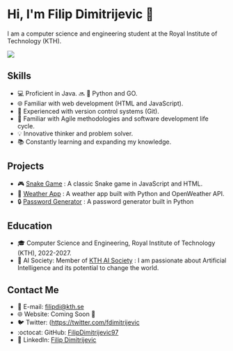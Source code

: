 # Hi, I'm Filip Dimitrijevic 🤝

I am a computer science and engineering student at the Royal Institute of Technology (KTH).

![](https://media.giphy.com/media/RbDKaczqWovIugyJmW/giphy.gif)

## Skills
- :computer: Proficient in Java. :soon: :construction: Python and GO.
- :globe_with_meridians: Familiar with web development (HTML and JavaScript).
- :file_folder: Experienced with version control systems (Git).
- :wrench: Familiar with Agile methodologies and software development life cycle.
- :bulb: Innovative thinker and problem solver.
- :books: Constantly learning and expanding my knowledge.

## Projects
- :video_game: [Snake Game](https://github.com/FilipDimitrijevic97/snake) : A classic Snake game in JavaScript and HTML.
- :rocket: [Weather App](https://github.com/FilipDimitrijevic97/weather-app) : A weather app built with Python and OpenWeather API.
- :lock: [Password Generator](https://github.com/FilipDimitrijevic97/password-generator) : A password generator built in Python

## Education
- :mortar_board: Computer Science and Engineering, Royal Institute of Technology (KTH), 2022-2027.
- :robot: AI Society: Member of [KTH AI Society](https://kthais.com) : I am passionate about Artificial Intelligence and its potential to change the world.


## Contact Me
- :email: E-mail: filipdi@kth.se
- :globe_with_meridians: Website: Coming Soon :construction:
- :bird: Twitter: (https://twitter.com/fdimitrijevic
- :octocat: GitHub: [FilipDimitrijevic97](https://github.com/FilipDimitrijevic97)
- :construction_worker: LinkedIn: [Filip Dimitrijevic](https://www.linkedin.com/in/filip-dimitrijevic-6b0543215/)
